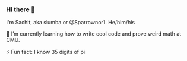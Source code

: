 ### Hi there 👋

I'm Sachit, aka slumba or @Sparrownor1. He/him/his

🌱 I’m currently learning how to write cool code and prove weird math at CMU.

⚡ Fun fact: I know 35 digits of pi


<!--
**Sparrownor1/Sparrownor1** is a ✨ _special_ ✨ repository because its `README.md` (this file) appears on your GitHub profile.

Here are some ideas to get you started:

- 🔭 I’m currently working on ...
- 🌱 I’m currently learning ...
- 👯 I’m looking to collaborate on ...
- 🤔 I’m looking for help with ...
- 💬 Ask me about ...
- 📫 How to reach me: ...
- 😄 Pronouns: ...
- ⚡ Fun fact: ...
-->
